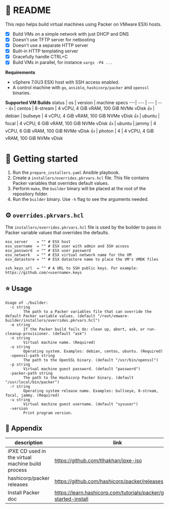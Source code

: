 # 📖 README
This repo helps build virtual machines using Packer on VMware ESXi hosts.

- [x] Build VMs on a simple network with just DHCP and DNS
- [x] Doesn't use TFTP server for netbooting
- [x] Doesn't use a separate HTTP server
- [x] Built-in HTTP templating server
- [x] Gracefully handle CTRL+C
- [x] Build VMs in parallel, for instance `xargs -P4 ...`

**Requirements**
- vSphere 7.0U3 ESXi host with SSH access enabled.
- A control machine with `go`, `ansible`, `hashicorp/packer` and `openssl` binaries.

**Supported VM Builds**
status | os | version | machine specs
---| --- | --- | ---
👍 | centos | 8-stream | 4 vCPU, 4 GiB vRAM, 100 GiB NVMe vDisk
👍 | debian | bullseye | 4 vCPU, 4 GiB vRAM, 100 GiB NVMe vDisk
👍 | ubuntu | focal | 4 vCPU, 6 GiB vRAM, 100 GiB NVMe vDisk
👍 | ubuntu | jammy | 4 vCPU, 6 GiB vRAM, 100 GiB NVMe vDisk
👍 | photon | 4 | 4 vCPU, 4 GiB vRAM, 100 GiB NVMe vDisk

# 🌱 Getting started
1. Run the `prepare_installers.yaml` Ansible playbook.
1. Create a `installers/overrides.pkrvars.hcl` file.  This file contains Packer variables that overrides default values.
1. Perform `make`, the `builder` binary will be placed at the root of the repository folder.
1. Run the `builder` binary.  Use `-h` flag to see the arguments needed.

## ⚙️ `overrides.pkrvars.hcl`
The `installers/overrides.pkrvars.hcl` file is used by the builder to pass in Packer variable values that overrides the defaults.

```hcl2
esx_server    = "" # ESX host
esx_username  = "" # ESX user with admin and SSH access
esx_password  = "" # ESX user password
esx_network   = "" # ESX virtual network name for the VM
esx_datastore = "" # ESX datastore name to place the VM's VMDK files

ssh_keys_url  = "" # A URL to SSH public keys. For example: https://github.com/<username>.keys
```

## ⭐️ Usage
```
Usage of ./builder:
  -c string
        The path to a Packer variables file that can override the default Packer variable values. (default "/root/vmware-builder/installers/overrides.pkrvars.hcl")
  -e string
        If the Packer build fails do: clean up, abort, ask, or run-cleanup-provisioner. (default "ask")
  -n string
        Virtual machine name. (Required)
  -o string
        Operating system. Examples: debian, centos, ubuntu. (Required)
  -openssl-path string
        The path to the OpenSSL binary. (default "/usr/bin/openssl")
  -p string
        Virtual machine guest password. (default "password")
  -packer-path string
        The path to the Hashicorp Packer binary. (default "/usr/local/bin/packer")
  -r string
        Operating system release name. Examples: bullseye, 8-stream, focal, jammy. (Required)
  -u string
        Virtual machine guest username. (default "sysuser")
  -version
        Print program version.
```

## 👏 Appendix
description | link 
--- | ---
iPXE CD used in the virtual machine build process | <https://github.com/tlhakhan/ipxe-iso>
hashicorp/packer releases | <https://github.com/hashicorp/packer/releases>
Install Packer doc | <https://learn.hashicorp.com/tutorials/packer/getting-started-install>
